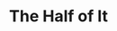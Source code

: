 ---
title: "The Half of It"
year: 2020
rating: 2
stars: "★★"
rewatched: false
permalink: "the-half-of-it"
watched_on: 2020-09-19
---